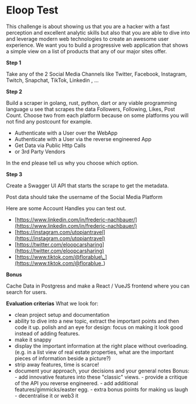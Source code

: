 # Eloop Test

This challenge is about showing us that you are a hacker with a fast perception and excellent analytic skills
but also that you are able to dive into and leverage modern web technologies to create an awesome user experience.
We want you to build a progressive web application that shows a simple view on a list of products that any of our major sites offer.

**Step 1**

Take any of the 2 Social Media Channels like Twitter, Facebook, Instagram, Twitch, Snapchat, TikTok, Linkedin , ...

**Step 2**

Build a scraper in golang, rust, python, dart or any viable programming language u see that scrapes
the data Followers, Following, Likes, Post Count.
Choose two from each platform because on some platforms you will not find any postcount for example.

- Authenticate with a User over the WebApp
- Authenticate with a User via the reverse engineered App
- Get Data via Public Http Calls
- or 3rd Party Vendors

In the end please tell us why you choose which option.

**Step 3**

Create a Swagger UI API that starts the scrape to get the metadata.

Post data should take the username of the Social Media Platform

Here are some Account Handles you can test out.

- [https://www.linkedin.com/in/frederic-nachbauer/](https://www.linkedin.com/in/frederic-nachbauer/)
- [https://instagram.com/utopiantravel](https://instagram.com/utopiantravel)
- [https://twitter.com/eloopcarsharing](https://twitter.com/eloopcarsharing)
- [https://www.tiktok.com/@florablue\_](https://www.tiktok.com/@florablue_)

**Bonus**

Cache Data in Postgress and make a React / VueJS frontend where you can search for users.

**Evaluation criterias**
What we look for:

- clean project setup and documentation
- ability to dive into a new topic, extract the important points and then code it up.
  polish and an eye for design: focus on making it look good instead of adding features.
- make it snappy
- display the important information at the right place without overloading. (e.g. in a list view of real estate properties,
  what are the important pieces of information beside a picture?)
- strip away features, time is scarce!
- document your approach, your decisions and your general notes
  Bonus: - add innovative features into these "classic" views. - provide a critique of the API you reverse engineered. - add additional features/gimmicks/easter egg. - extra bonus points for making us laugh - decentralise it or web3 it
